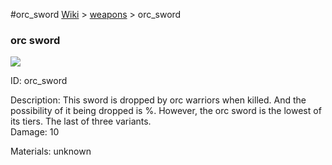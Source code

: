 #orc_sword
<a href="/wiki.html">Wiki</a> > <a href="/posts/wiki/weapons">weapons</a> > <a>orc_sword</a>
<div class="iteminfo">
<h3>orc sword</h3>
<img class="pixelimage" src="https://dragon-force-studio.com/images/EF_wiki/orc_sword.png">

<a class="iteminfoitem">ID: orc_sword</a></div>
Description:  This sword is dropped by orc warriors when killed.  And the possibility of it being dropped is %.
However, the orc sword is the lowest of its tiers.  The last of three variants.   
Damage:  10 

Materials: unknown